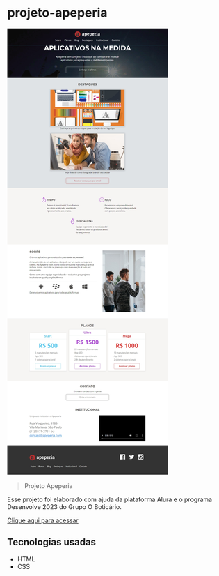 # projeto-apeperia


![preview](./img/Site-apeperia.jpeg)

> Projeto Apeperia

Esse projeto foi elaborado com ajuda da plataforma  Alura e o programa Desenvolve 2023 do Grupo O Boticário.

[Clique aqui para acessar](https://natttsilv.github.io/projeto-apeperia/)

## Tecnologias usadas

- HTML
- CSS